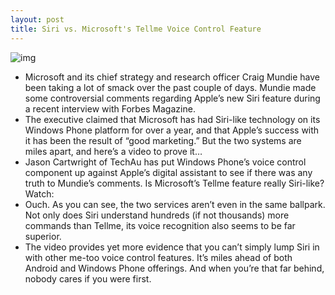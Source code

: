 ```yaml
---
layout: post
title: Siri vs. Microsoft's Tellme Voice Control Feature
---
```

![img](http://media.idownloadblog.com/wp-content/uploads/2011/11/siri-vs-tellme.jpg)
* Microsoft and its chief strategy and research officer Craig Mundie have been taking a lot of smack over the past couple of days. Mundie made some controversial comments regarding Apple’s new Siri feature during a recent interview with Forbes Magazine.
* The executive claimed that Microsoft has had Siri-like technology on its Windows Phone platform for over a year, and that Apple’s success with it has been the result of “good marketing.” But the two systems are miles apart, and here’s a video to prove it…
* Jason Cartwright of TechAu has put Windows Phone’s voice control component up against Apple’s digital assistant to see if there was any truth to Mundie’s comments. Is Microsoft’s Tellme feature really Siri-like? Watch:
* Ouch. As you can see, the two services aren’t even in the same ballpark. Not only does Siri understand hundreds (if not thousands) more commands than Tellme, its voice recognition also seems to be far superior.
* The video provides yet more evidence that you can’t simply lump Siri in with other me-too voice control features. It’s miles ahead of both Android and Windows Phone offerings. And when you’re that far behind, nobody cares if you were first.

